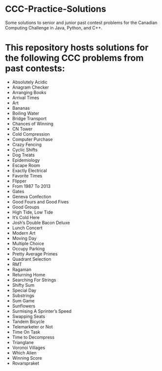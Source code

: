 # CCC-Practice-Solutions
Some solutions to senior and junior past contest problems for the Canadian Computing Challenge in Java, Python, and C++. 

# This repository hosts solutions for the following CCC problems from past contests:
*   Absolutely Acidic
*   Anagram Checker
*   Arranging Books
*   Arrival Times
*   Art
*   Bananas
*   Boiling Water
*   Bridge Transport
*   Chances of Winning
*   CN Tower
*   Cold Compression
*   Computer Purchase
*   Crazy Fencing
*   Cyclic Shifts
*   Dog Treats
*   Epidemiology
*   Escape Room
*   Exactly Electrical
*   Favorite Times
*   Flipper
*   From 1987 To 2013
*   Gates
*   Geneva Confection
*   Good Fours and Good Fives
*   Good Groups
*   High Tide, Low Tide
*   It’s Cold Here
*   Josh’s Double Bacon Deluxe
*   Lunch Concert
*   Modern Art
*   Moving Day
*   Multiple Choice
*   Occupy Parking
*   Pretty Average Primes
*   Quadrant Selection
*   RMT
*   Ragaman
*   Returning Home
*   Searching For Strings
*   Shifty Sum
*   Special Day
*   Substrings
*   Sum Game
*   Sunflowers
*   Surmising A Sprinter’s Speed
*   Swapping Seats
*   Tandem Bicycle
*   Telemarketer or Not
*   Time On Task
*   Time to Decompress
*   Trianglane
*   Voronoi Villages
*   Which Alien
*   Winning Score
*   Rovarspraket
